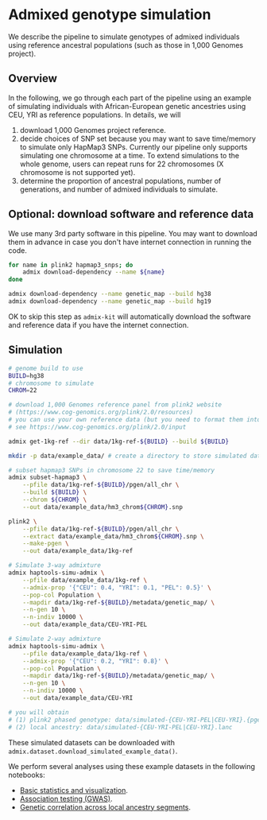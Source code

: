 # Admixed genotype simulation
We describe the pipeline to simulate genotypes of admixed individuals using reference ancestral populations (such as those in 1,000 Genomes project).

## Overview
In the following, we go through each part of the pipeline using an example of simulating individuals with African-European genetic ancestries using CEU, YRI as reference populations. In details, we will
1. download 1,000 Genomes project reference.
2. decide choices of SNP set because you may want to save time/memory to simulate only HapMap3 SNPs. Currently our pipeline only supports simulating one chromosome at a time. To extend simulations to the whole genome, users can repeat runs for 22 chromosomes (X chromosome is not supported yet).
3. determine the proportion of ancestral populations, number of generations, and number of admixed individuals to simulate.

## Optional: download software and reference data
We use many 3rd party software in this pipeline. You may want to download them in advance in case you don't have internet connection in running the code.
```bash
for name in plink2 hapmap3_snps; do
    admix download-dependency --name ${name}
done

admix download-dependency --name genetic_map --build hg38
admix download-dependency --name genetic_map --build hg19
```
OK to skip this step as `admix-kit` will automatically download the software and reference data if you have the internet connection.

## Simulation
```bash
# genome build to use
BUILD=hg38
# chromosome to simulate
CHROM=22
```

```bash
# download 1,000 Genomes reference panel from plink2 website 
# (https://www.cog-genomics.org/plink/2.0/resources)
# you can use your own reference data (but you need to format them into plink2 pgen format)
# see https://www.cog-genomics.org/plink/2.0/input

admix get-1kg-ref --dir data/1kg-ref-${BUILD} --build ${BUILD}

mkdir -p data/example_data/ # create a directory to store simulated data

# subset hapmap3 SNPs in chromosome 22 to save time/memory
admix subset-hapmap3 \
    --pfile data/1kg-ref-${BUILD}/pgen/all_chr \
    --build ${BUILD} \
    --chrom ${CHROM} \
    --out data/example_data/hm3_chrom${CHROM}.snp

plink2 \
    --pfile data/1kg-ref-${BUILD}/pgen/all_chr \
    --extract data/example_data/hm3_chrom${CHROM}.snp \
    --make-pgen \
    --out data/example_data/1kg-ref

# Simulate 3-way admixture
admix haptools-simu-admix \
    --pfile data/example_data/1kg-ref \
    --admix-prop '{"CEU": 0.4, "YRI": 0.1, "PEL": 0.5}' \
    --pop-col Population \
    --mapdir data/1kg-ref-${BUILD}/metadata/genetic_map/ \
    --n-gen 10 \
    --n-indiv 10000 \
    --out data/example_data/CEU-YRI-PEL

# Simulate 2-way admixture
admix haptools-simu-admix \
    --pfile data/example_data/1kg-ref \
    --admix-prop '{"CEU": 0.2, "YRI": 0.8}' \
    --pop-col Population \
    --mapdir data/1kg-ref-${BUILD}/metadata/genetic_map/ \
    --n-gen 10 \
    --n-indiv 10000 \
    --out data/example_data/CEU-YRI

# you will obtain 
# (1) plink2 phased genotype: data/simulated-{CEU-YRI-PEL|CEU-YRI}.{pgen,pvar,psam}
# (2) local ancestry: data/simulated-{CEU-YRI-PEL|CEU-YRI}.lanc
```

These simulated datasets can be downloaded with `admix.dataset.download_simulated_example_data()`.

We perform several analyses using these example datasets in the following notebooks:

- [Basic statistics and visualization](notebooks/analyze-admix-simu-data.ipynb).
- [Association testing (GWAS)](notebooks/assoc.ipynb).
- [Genetic correlation across local ancestry segments](notebooks/genet-cor.ipynb).